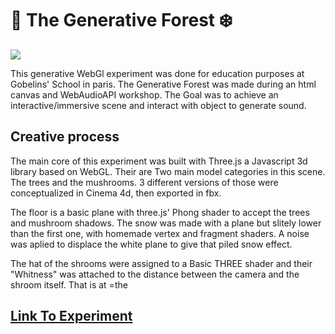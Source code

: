 # :mushroom: The Generative Forest :snowflake:

<img src='./src/assets/pres.gif'>

This generative WebGl experiment was done for education purposes at Gobelins' School in paris.
The Generative Forest was made during an html canvas and WebAudioAPI workshop.
The Goal was to achieve an interactive/immersive scene and interact with object to generate sound.

## Creative process
The main core of this experiment was built with Three.js a Javascript 3d library based on WebGL.
Their are Two main model categories in this scene. The trees and the mushrooms. 3 different versions of those were conceptualized in Cinema 4d, then exported in fbx. 

The floor is a basic plane with three.js' Phong shader to accept the trees and mushroom shadows.
The snow was made with a plane but slitely lower than the first one, with homemade vertex and fragment shaders. A noise was aplied to displace the white plane to give that piled snow effect.

The hat of the shrooms were assigned to a Basic THREE shader and their "Whitness" was attached to the distance between the camera and the shroom itself. That is at =the 

## <a href="https://www.mariusballot.com/lab/generativeForest/" target="_blank"> Link To Experiment</a>